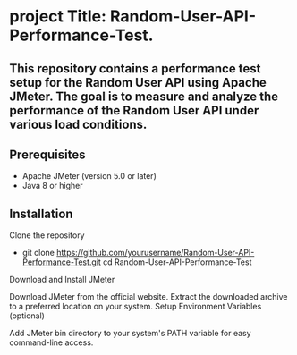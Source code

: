 # project Title: Random-User-API-Performance-Test.

## This repository contains a performance test setup for the Random User API using Apache JMeter. The goal is to measure and analyze the performance of the Random User API under various load conditions.

## Prerequisites
- Apache JMeter (version 5.0 or later)
- Java 8 or higher

## Installation
Clone the repository

- git clone https://github.com/yourusername/Random-User-API-Performance-Test.git
cd Random-User-API-Performance-Test

Download and Install JMeter

Download JMeter from the official website.
Extract the downloaded archive to a preferred location on your system.
Setup Environment Variables (optional)

Add JMeter bin directory to your system's PATH variable for easy command-line access.

